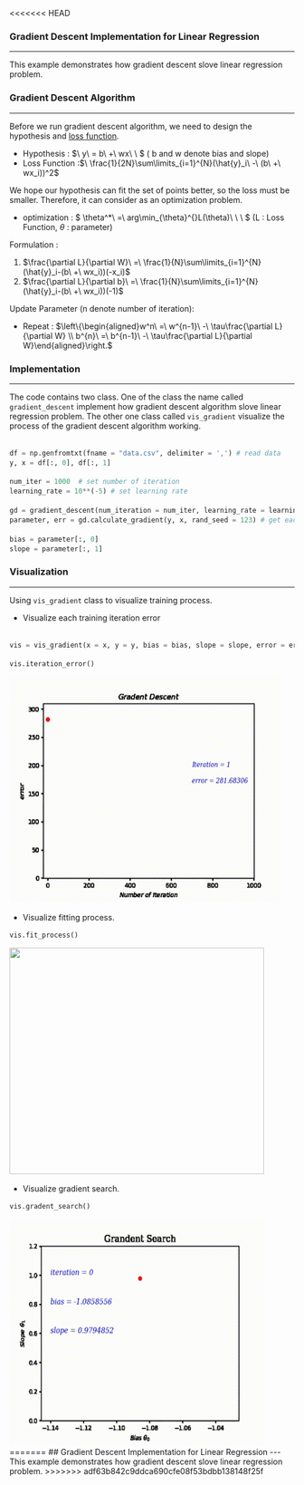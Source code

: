 <<<<<<< HEAD
### Gradient Descent Implementation for Linear Regression
***
This example demonstrates how gradient descent slove linear regression problem.

### Gradient Descent Algorithm
***
Before we run gradient descent algorithm, we need to design the hypothesis and [loss function](https://en.wikipedia.org/wiki/Loss_function).
 - Hypothesis : $\ y\ = b\ +\ wx\ \ $ ( b and w denote bias and slope)
 - Loss Function :$\ \frac{1}{2N}\sum\limits_{i=1}^{N}(\hat{y}_i\ -\ (b\ +\ wx_i))^2$
 
We hope our hypothesis can fit the set of points better, so the loss must be smaller.
Therefore, it can consider as an optimization problem.

 - optimization : $ \theta^*\ =\ arg\min_{\theta}^{}L(\theta)\ \ \ $ (L : Loss Function, $\theta$ : parameter)
 
Formulation : 
 1. $\frac{\partial L}{\partial W}\ =\ \frac{1}{N}\sum\limits_{i=1}^{N}(\hat{y}_i-(b\ +\ wx_i))(-x_i)$
 2. $\frac{\partial L}{\partial b}\ =\ \frac{1}{N}\sum\limits_{i=1}^{N}(\hat{y}_i-(b\ +\ wx_i))(-1)$

Update Parameter (n denote number of iteration):
 - Repeat : $\left\{\begin{aligned}w^n\ =\ w^{n-1}\ -\ \tau\frac{\partial L}{\partial W} \\ b^{n}\ =\ b^{n-1}\ -\ \tau\frac{\partial L}{\partial W}\end{aligned}\right.$

### Implementation
***
The code contains two class. One of the class the name called `gradient_descent` implement how gradient descent algorithm slove linear regression problem. The other one class called `vis_gradient` visualize the process of the gradient descent algorithm working.

```python

df = np.genfromtxt(fname = "data.csv", delimiter = ',') # read data 
y, x = df[:, 0], df[:, 1]

num_iter = 1000  # set number of iteration
learning_rate = 10**(-5) # set learning rate

gd = gradient_descent(num_iteration = num_iter, learning_rate = learning_rate)
parameter, err = gd.calculate_gradient(y, x, rand_seed = 123) # get each training iteration parameter and error 

bias = parameter[:, 0]
slope = parameter[:, 1]
```
### Visualization
***
Using `vis_gradient` class to visualize training process.

 -  Visualize each training iteration error 

```python

vis = vis_gradient(x = x, y = y, bias = bias, slope = slope, error = err, num_iter = num_iter)

vis.iteration_error() 
```

<img src = "\\animation\\gradient_error.gif" height = "400" width = "480" >

 -  Visualize fitting process.

```python
vis.fit_process() 
```

<img src = "\\animation\\fit_process.gif" height = "400" width = "450" >

 -  Visualize gradient search.

```python
vis.gradent_search() 
```

<img src = "\\animation\\gradient_search.gif" height = "400" width = "450">
=======
## Gradient Descent Implementation for Linear Regression
---
This example demonstrates how gradient descent slove linear regression problem.
>>>>>>> adf63b842c9ddca690cfe08f53bdbb138148f25f
